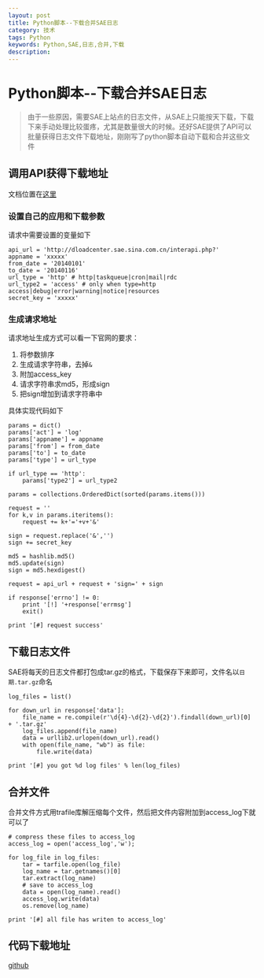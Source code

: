 ```yaml
---
layout: post
title: Python脚本--下载合并SAE日志
category: 技术
tags: Python
keywords: Python,SAE,日志,合并,下载
description: 
---
```


# Python脚本--下载合并SAE日志

> 由于一些原因，需要SAE上站点的日志文件，从SAE上只能按天下载，下载下来手动处理比较蛋疼，尤其是数量很大的时候。还好SAE提供了API可以批量获得日志文件下载地址，刚刚写了python脚本自动下载和合并这些文件

## 调用API获得下载地址
文档位置在[这里][1]

### 设置自己的应用和下载参数
请求中需要设置的变量如下

    api_url = 'http://dloadcenter.sae.sina.com.cn/interapi.php?'
    appname = 'xxxxx'
    from_date = '20140101'
    to_date = '20140116'
    url_type = 'http' # http|taskqueue|cron|mail|rdc
    url_type2 = 'access' # only when type=http  access|debug|error|warning|notice|resources
    secret_key = 'xxxxx'

### 生成请求地址
请求地址生成方式可以看一下官网的要求：

1. 将参数排序
2. 生成请求字符串，去掉`&`
3. 附加access_key
4. 请求字符串求md5，形成sign
5. 把sign增加到请求字符串中

具体实现代码如下

    params = dict()
    params['act'] = 'log'
    params['appname'] = appname
    params['from'] = from_date
    params['to'] = to_date
    params['type'] = url_type

    if url_type == 'http':
        params['type2'] = url_type2

    params = collections.OrderedDict(sorted(params.items()))

    request = ''
    for k,v in params.iteritems():
        request += k+'='+v+'&'

    sign = request.replace('&','')
    sign += secret_key

    md5 = hashlib.md5()
    md5.update(sign)
    sign = md5.hexdigest()

    request = api_url + request + 'sign=' + sign
    
    if response['errno'] != 0:
        print '[!] '+response['errmsg']
        exit()

    print '[#] request success'
    
## 下载日志文件
SAE将每天的日志文件都打包成tar.gz的格式，下载保存下来即可，文件名以`日期.tar.gz`命名

    log_files = list()

    for down_url in response['data']:    
        file_name = re.compile(r'\d{4}-\d{2}-\d{2}').findall(down_url)[0] + '.tar.gz'
        log_files.append(file_name)
        data = urllib2.urlopen(down_url).read()
        with open(file_name, "wb") as file:
            file.write(data)

    print '[#] you got %d log files' % len(log_files)

## 合并文件
合并文件方式用trafile库解压缩每个文件，然后把文件内容附加到access_log下就可以了

    # compress these files to access_log
    access_log = open('access_log','w');

    for log_file in log_files:
        tar = tarfile.open(log_file)
        log_name = tar.getnames()[0]
        tar.extract(log_name)
        # save to access_log
        data = open(log_name).read()
        access_log.write(data)
        os.remove(log_name)

    print '[#] all file has writen to access_log'

## 代码下载地址
[github][2]

[1]: http://sae.sina.com.cn/?m=devcenter&catId=281
[2]: https://github.com/suyan/Scripts/blob/master/Python/sae-log-download.py